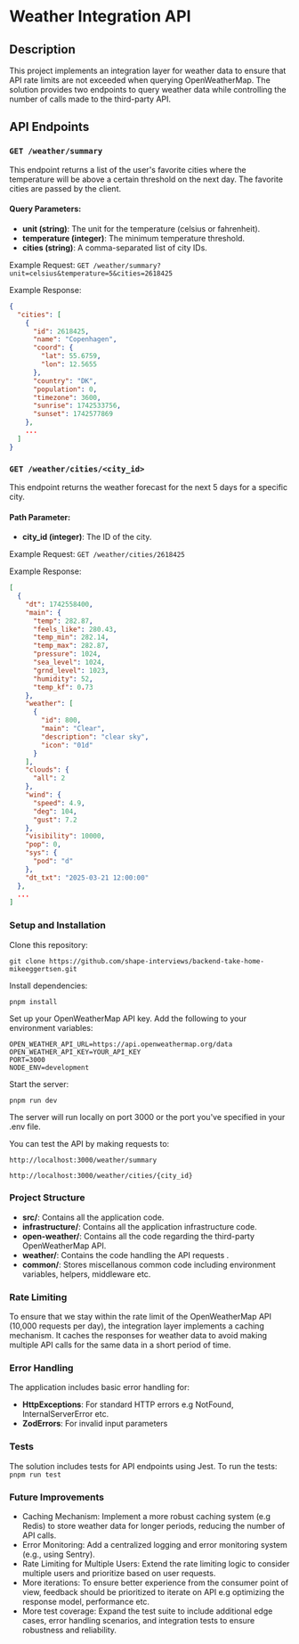 # Weather Integration API

## Description

This project implements an integration layer for weather data to ensure that API rate limits are not exceeded when querying OpenWeatherMap. The solution provides two endpoints to query weather data while controlling the number of calls made to the third-party API.

## API Endpoints

### `GET /weather/summary`

This endpoint returns a list of the user's favorite cities where the temperature will be above a certain threshold on the next day. The favorite cities are passed by the client.

#### Query Parameters:

- **unit (string)**: The unit for the temperature (celsius or fahrenheit).
- **temperature (integer)**: The minimum temperature threshold.
- **cities (string)**: A comma-separated list of city IDs.

Example Request: `GET /weather/summary?unit=celsius&temperature=5&cities=2618425`

Example Response:

```json
{
  "cities": [
    {
      "id": 2618425,
      "name": "Copenhagen",
      "coord": {
        "lat": 55.6759,
        "lon": 12.5655
      },
      "country": "DK",
      "population": 0,
      "timezone": 3600,
      "sunrise": 1742533756,
      "sunset": 1742577869
    },
    ...
  ]
}
```

### `GET /weather/cities/<city_id>`

This endpoint returns the weather forecast for the next 5 days for a specific city.

#### Path Parameter:

- **city_id (integer)**: The ID of the city.

Example Request: `GET /weather/cities/2618425`

Example Response:

```json
[
  {
    "dt": 1742558400,
    "main": {
      "temp": 282.87,
      "feels_like": 280.43,
      "temp_min": 282.14,
      "temp_max": 282.87,
      "pressure": 1024,
      "sea_level": 1024,
      "grnd_level": 1023,
      "humidity": 52,
      "temp_kf": 0.73
    },
    "weather": [
      {
        "id": 800,
        "main": "Clear",
        "description": "clear sky",
        "icon": "01d"
      }
    ],
    "clouds": {
      "all": 2
    },
    "wind": {
      "speed": 4.9,
      "deg": 104,
      "gust": 7.2
    },
    "visibility": 10000,
    "pop": 0,
    "sys": {
      "pod": "d"
    },
    "dt_txt": "2025-03-21 12:00:00"
  },
  ...
]
```

### Setup and Installation

Clone this repository:

`git clone https://github.com/shape-interviews/backend-take-home-mikeeggertsen.git`

Install dependencies:

`pnpm install`

Set up your OpenWeatherMap API key. Add the following to your environment variables:

```
OPEN_WEATHER_API_URL=https://api.openweathermap.org/data
OPEN_WEATHER_API_KEY=YOUR_API_KEY
PORT=3000
NODE_ENV=development
```

Start the server:

`pnpm run dev`

The server will run locally on port 3000 or the port you've specified in your .env file.

You can test the API by making requests to:

`http://localhost:3000/weather/summary`

`http://localhost:3000/weather/cities/{city_id}`

### Project Structure

- **src/**: Contains all the application code.
- **infrastructure/**: Contains all the application infrastructure code.
- **open-weather/**: Contains all the code regarding the third-party OpenWeatherMap API.
- **weather/**: Contains the code handling the API requests .
- **common/**: Stores miscellanous common code including environment variables, helpers, middleware etc.

### Rate Limiting

To ensure that we stay within the rate limit of the OpenWeatherMap API (10,000 requests per day), the integration layer implements a caching mechanism. It caches the responses for weather data to avoid making multiple API calls for the same data in a short period of time.

### Error Handling

The application includes basic error handling for:

- **HttpExceptions**: For standard HTTP errors e.g NotFound, InternalServerError etc.
- **ZodErrors**: For invalid input parameters

### Tests

The solution includes tests for API endpoints using Jest. To run the tests:
`pnpm run test`

### Future Improvements

- Caching Mechanism: Implement a more robust caching system (e.g Redis) to store weather data for longer periods, reducing the number of API calls.
- Error Monitoring: Add a centralized logging and error monitoring system (e.g., using Sentry).
- Rate Limiting for Multiple Users: Extend the rate limiting logic to consider multiple users and prioritize based on user requests.
- More iterations: To ensure better experience from the consumer point of view, feedback should be prioritized to iterate on API e.g optimizing the response model, performance etc.
- More test coverage: Expand the test suite to include additional edge cases, error handling scenarios, and integration tests to ensure robustness and reliability.

